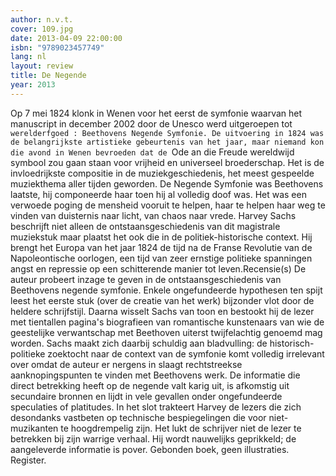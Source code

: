 ```yaml
---
author: n.v.t.
cover: 109.jpg
date: 2013-04-09 22:00:00
isbn: "9789023457749"
lang: nl
layout: review
title: De Negende
year: 2013
---
```


Op 7 mei 1824 klonk in Wenen voor het eerst de symfonie waarvan het manuscript in december 2002 door de Unesco werd uitgeroepen tot `werelderfgoed : Beethovens Negende Symfonie. De uitvoering in 1824 was de belangrijkste artistieke gebeurtenis van het jaar, maar niemand kon die avond in Wenen bevroeden dat de `Ode an die Freude wereldwijd symbool zou gaan staan voor vrijheid en universeel broederschap. Het is de invloedrijkste compositie in de muziekgeschiedenis, het meest gespeelde muziekthema aller tijden geworden. De Negende Symfonie was Beethovens laatste, hij componeerde haar toen hij al volledig doof was. Het was een verwoede poging de mensheid vooruit te helpen, haar te helpen haar weg te vinden van duisternis naar licht, van chaos naar vrede. Harvey Sachs beschrijft niet alleen de ontstaansgeschiedenis van dit magistrale muziekstuk maar plaatst het ook die in de politiek-historische context. Hij brengt het Europa van het jaar 1824 de tijd na de Franse Revolutie van de Napoleontische oorlogen, een tijd van zeer ernstige politieke spanningen angst en repressie op een schitterende manier tot leven.Recensie(s)
De auteur probeert inzage te geven in de ontstaansgeschiedenis van Beethovens negende symfonie. Enkele ongefundeerde hypothesen ten spijt leest het eerste stuk (over de creatie van het werk) bijzonder vlot door de heldere schrijfstijl. Daarna wisselt Sachs van toon en bestookt hij de lezer met tientallen pagina's biografieen van romantische kunstenaars van wie de geestelijke verwantschap met Beethoven uiterst twijfelachtig genoemd mag worden. Sachs maakt zich daarbij schuldig aan bladvulling: de historisch-politieke zoektocht naar de context van de symfonie komt volledig irrelevant over omdat de auteur er nergens in slaagt rechtstreekse aanknopingspunten te vinden met Beethovens werk. De informatie die direct betrekking heeft op de negende valt karig uit, is afkomstig uit secundaire bronnen en lijdt in vele gevallen onder ongefundeerde speculaties of platitudes. In het slot trakteert Harvey de lezers die zich desondanks vastbeten op technische bespiegelingen die voor niet-muzikanten te hoogdrempelig zijn. Het lukt de schrijver niet de lezer te betrekken bij zijn warrige verhaal. Hij wordt nauwelijks geprikkeld; de aangeleverde informatie is pover. Gebonden boek, geen illustraties. Register.
